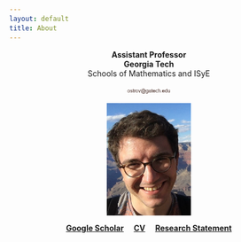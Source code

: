 ```yaml
---
layout: default
title: About
---
```


<p align="center">
<b>Assistant Professor</b><br />
<b>Georgia Tech</b><br />
Schools of Mathematics and ISyE<br />  
</p>  
<p align="center">
<img src="email.png" alt="Email" width="16%" align="center" hspace="20">
</p>    

<p align="center">
<img src="photoGrandCanyon-cropped-stronger.jpg" alt="Getty museum" width="30%" align="center" hspace="20">
</p>    

  
<p align="center">
<a href="https://scholar.google.fr/citations?user=2IvZJ3cAAAAJ&hl=en"><b>Google Scholar</b></a>&emsp;
<a href="assets/dmitrii_ostrovskii_CV.pdf"><b>CV</b></a>&emsp;
<a href="assets/research-statement.pdf"><b>Research Statement</b></a>
</p>